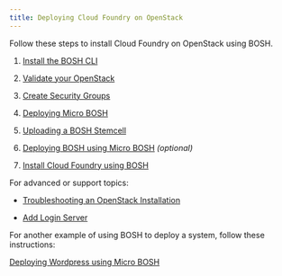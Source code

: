 ```yaml
---
title: Deploying Cloud Foundry on OpenStack
---
```


Follow these steps to install Cloud Foundry on OpenStack using BOSH.

1. [Install the BOSH CLI](/docs/running/bosh/setup/index.html)

1. [Validate your OpenStack](validate_openstack.html)

1. [Create Security Groups](/docs/running/deploying-cf/common/security_groups.html)

1. [Deploying Micro BOSH](deploying_microbosh.html)

1. [Uploading a BOSH Stemcell](uploading_bosh_stemcell.html)

1. [Deploying BOSH using Micro BOSH](deploying_bosh.html) *(optional)*

1. [Install Cloud Foundry using BOSH](install_cf_openstack.html)

For advanced or support topics:

* [Troubleshooting an OpenStack Installation](troubleshooting.html)

* [Add Login Server](/docs/running/deploying-cf/common/login-server.html)

For another example of using BOSH to deploy a system, follow these instructions: 

[Deploying Wordpress using Micro BOSH](deploying_wordpress.html)

